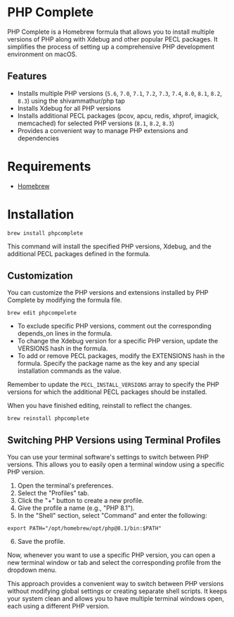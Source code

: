 # PHP Complete

PHP Complete is a Homebrew formula that allows you to install multiple versions of PHP along with Xdebug and other popular PECL packages. It simplifies the process of setting up a comprehensive PHP development environment on macOS.

## Features

- Installs multiple PHP versions (`5.6`, `7.0`, `7.1`, `7.2`, `7.3`, `7.4`, `8.0`, `8.1`, `8.2`, `8.3`) using the shivammathur/php tap
- Installs Xdebug for all PHP versions
- Installs additional PECL packages (pcov, apcu, redis, xhprof, imagick, memcached) for selected PHP versions (`8.1`, `8.2`, `8.3`)
- Provides a convenient way to manage PHP extensions and dependencies

# Requirements

- [Homebrew](https://brew.sh/)

# Installation

```shell
brew install phpcomplete
```

This command will install the specified PHP versions, Xdebug, and the additional PECL packages defined in the formula.

## Customization

You can customize the PHP versions and extensions installed by PHP Complete by modifying the formula file.

```shell
brew edit phpcompelete
```

- To exclude specific PHP versions, comment out the corresponding depends_on lines in the formula.
- To change the Xdebug version for a specific PHP version, update the VERSIONS hash in the formula.
- To add or remove PECL packages, modify the EXTENSIONS hash in the formula. Specify the package name as the key and any special installation commands as the value.

Remember to update the `PECL_INSTALL_VERSIONS` array to specify the PHP versions for which the additional PECL packages should be installed.

When you have finished editing, reinstall to reflect the changes.

```shell
brew reinstall phpcomplete
```

## Switching PHP Versions using Terminal Profiles

You can use your terminal software's settings to switch between PHP versions. This allows you to easily open a terminal window using a specific PHP version.

1. Open the terminal's preferences.
2. Select the "Profiles" tab.
3. Click the "+" button to create a new profile.
4. Give the profile a name (e.g., "PHP 8.1").
5. In the "Shell" section, select "Command" and enter the following:

```shell
export PATH="/opt/homebrew/opt/php@8.1/bin:$PATH"
```

6. Save the profile.

Now, whenever you want to use a specific PHP version, you can open a new terminal window or tab and select the corresponding profile from the dropdown menu.

This approach provides a convenient way to switch between PHP versions without modifying global settings or creating separate shell scripts. It keeps your system clean and allows you to have multiple terminal windows open, each using a different PHP version.
